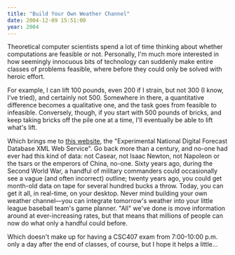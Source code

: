 ```yaml
---
title: "Build Your Own Weather Channel"
date: 2004-12-09 15:51:00
year: 2004
---
```

<p>Theoretical computer scientists spend a lot of time thinking about whether computations are feasible or not.  Personally, I'm much more interested in how seemingly innocuous bits of technology can suddenly make entire classes of problems feasible, where before they could only be solved with heroic effort.</p>

<p>For example, I can lift 100 pounds, even 200 if I strain, but not 300 (I know, I've tried), and certainly not 500.  Somewhere in there, a quantitative difference becomes a qualitative one, and the task goes from feasible to infeasible.  Conversely, though, if you start with 500 pounds of bricks, and keep taking bricks off the pile one at a time, I'll eventually be able to lift what's lift.</p>

<p>Which brings me to <a href="http://www.nws.noaa.gov/forecasts/xml/">this website</a>, the "Experimental National Digital Forecast Database XML Web Service".  Go back more than a century, and no-one had ever had this kind of data: not Casear, not Isaac Newton, not Napoleon or the tsars or the emperors of China, no-one.  Sixty years ago, during the Second World War, a handful of military commanders could occasionally see a vague (and often incorrect) outline; twenty years ago, you could get month-old data on tape for several hundred bucks a throw.  Today, you can get it all, in real-time, on your desktop.  Never mind building your own weather channel—you can integrate tomorrow's weather into your little league baseball team's game planner.  "All" we've done is move information around at ever-increasing rates, but that means that millions of people can now do what only a handful could before.</p>

<p>Which doesn't make up for having a CSC407 exam from 7:00-10:00 p.m. only a day after the end of classes, of course, but I hope it helps a little…</p>
